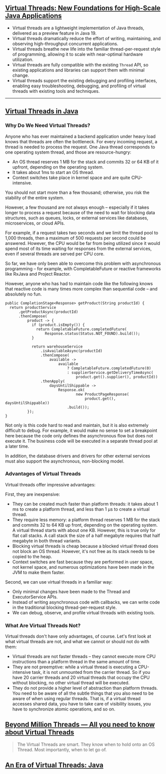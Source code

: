  ## [Virtual Threads: New Foundations for High-Scale Java Applications](https://www.infoq.com/articles/java-virtual-threads/)

- Virtual threads are a lightweight implementation of Java threads, delivered as a preview feature in Java 19.
- Virtual threads dramatically reduce the effort of writing, maintaining, and observing high-throughput concurrent applications.
- Virtual threads breathe new life into the familiar thread-per-request style of programming, allowing it to scale with near-optimal hardware utilization.
- Virtual threads are fully compatible with the existing `Thread` API, so existing applications and libraries can support them with minimal change.
- Virtual threads support the existing debugging and profiling interfaces, enabling easy troubleshooting, debugging, and profiling of virtual threads with existing tools and techniques.

----

## [Virtual Threads in Java](https://www.happycoders.eu/java/virtual-threads/)

### Why Do We Need Virtual Threads?

Anyone who has ever maintained a backend application under heavy load knows that threads are often the bottleneck. For every incoming request, a thread is needed to process the request. One Java thread corresponds to one operating system thread, and those are resource-hungry:

- An OS thread reserves 1 MB for the stack and commits 32 or 64 KB of it upfront, depending on the operating system.
- It takes about 1ms to start an OS thread.
- Context switches take place in kernel space and are quite CPU-intensive.

You should not start more than a few thousand; otherwise, you risk the stability of the entire system.

However, a few thousand are not always enough – especially if it takes longer to process a request because of the need to wait for blocking data structures, such as queues, locks, or external services like databases, microservices, or cloud APIs.

For example, if a request takes two seconds and we limit the thread pool to 1,000 threads, then a maximum of 500 requests per second could be answered. However, the CPU would be far from being utilized since it would spend most of its time waiting for responses from the external services, even if several threads are served per CPU core.

So far, we have only been able to overcome this problem with asynchronous programming – for example, with CompletableFuture or reactive frameworks like RxJava and Project Reactor.

However, anyone who has had to maintain code like the following knows that reactive code is many times more complex than sequential code – and absolutely no fun.

```jshelllanguage
public CompletionStage<Response> getProduct(String productId) {
  return productService
      .getProductAsync(productId)
      .thenCompose(
          product -> {
            if (product.isEmpty()) {
              return CompletableFuture.completedFuture(
                  Response.status(Status.NOT_FOUND).build());
            }

            return warehouseService
                .isAvailableAsync(productId)
                .thenCompose(
                    available ->
                        available
                            ? CompletableFuture.completedFuture(0)
                            : supplierService.getDeliveryTimeAsync(
                                product.get().supplier(), productId))
                .thenApply(
                    daysUntilShippable ->
                        Response.ok(
                                new ProductPageResponse(
                                    product.get(), daysUntilShippable))
                            .build());
          });
}
```

Not only is this code hard to read and maintain, but it is also extremely difficult to debug. For example, it would make no sense to set a breakpoint here because the code only defines the asynchronous flow but does not execute it. The business code will be executed in a separate thread pool at a later time.

In addition, the database drivers and drivers for other external services must also support the asynchronous, non-blocking model.

### Advantages of Virtual Threads
Virtual threads offer impressive advantages:

First, they are inexpensive:

- They can be created much faster than platform threads: it takes about 1 ms to create a platform thread, and less than 1 µs to create a virtual thread.
- They require less memory: a platform thread reserves 1 MB for the stack and commits 32 to 64 KB up front, depending on the operating system. A virtual thread starts with about one KB. However, this is true only for flat call stacks. A call stack the size of a half megabyte requires that half megabyte in both thread variants.
- Blocking virtual threads is cheap because a blocked virtual thread does not block an OS thread. However, it's not free as its stack needs to be copied to the heap.
- Context switches are fast because they are performed in user space, not kernel space, and numerous optimizations have been made in the JVM to make them faster.

Second, we can use virtual threads in a familiar way:

- Only minimal changes have been made to the Thread and ExecutorService APIs.
- Instead of writing asynchronous code with callbacks, we can write code in the traditional blocking thread-per-request style.
- We can debug, observe, and profile virtual threads with existing tools.

### What Are Virtual Threads Not?

Virtual threads don't have only advantages, of course. Let's first look at what virtual threads are not, and what we cannot or should not do with them:

- Virtual threads are not faster threads – they cannot execute more CPU instructions than a platform thread in the same amount of time.
- They are not preemptive: while a virtual thread is executing a CPU-intensive task, it is not unmounted from the carrier thread. So if you have 20 carrier threads and 20 virtual threads that occupy the CPU without blocking, no other virtual thread will be executed.
- They do not provide a higher level of abstraction than platform threads. You need to be aware of all the subtle things that you also need to be aware of when using regular threads. That is, if a virtual thread accesses shared data, you have to take care of visibility issues, you have to synchronize atomic operations, and so on.

## [Beyond Million Threads — All you need to know about Virtual Threads](https://sankarge.medium.com/beyond-million-threads-how-java-can-retain-its-supremacy-with-virtual-threads-76cf270e8922)

> The Virtual Threads are smart. They know when to hold onto an OS Thread. Most importantly, when to let go of.

## [An Era of Virtual Threads: Java](https://medium.com/@pradeesh-kumar/an-era-of-virtual-threads-java-b839a844efee)